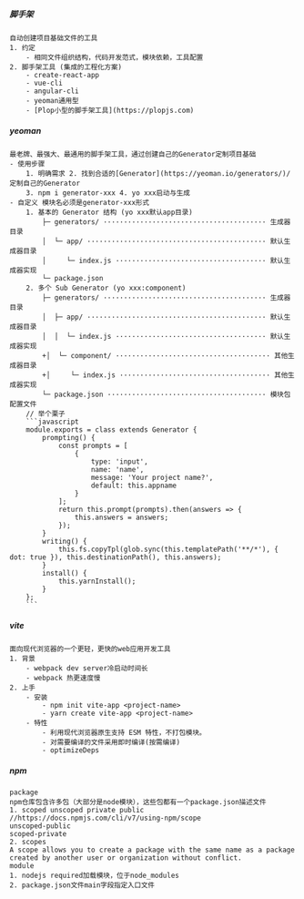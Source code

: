 ##### 脚手架
	自动创建项目基础文件的工具
	1. 约定
		- 相同文件组织结构，代码开发范式，模块依赖，工具配置
	2. 脚手架工具 (集成的工程化方案)
		- create-react-app
		- vue-cli
		- angular-cli
		- yeoman通用型
		- [Plop小型的脚手架工具](https://plopjs.com)

##### yeoman  
 	最老牌、最强大、最通用的脚手架工具，通过创建自己的Generator定制项目基础
	- 使用步骤 
		1. 明确需求 2. 找到合适的[Generator](https://yeoman.io/generators/)/定制自己的Generator
		3. npm i generator-xxx 4. yo xxx启动与生成
	- 自定义 模块名必须是generator-xxx形式
		1. 基本的 Generator 结构 (yo xxx默认app目录)
			├─ generators/ ········································ 生成器目录
			│  └─ app/ ············································ 默认生成器目录
			│     └─ index.js ····································· 默认生成器实现
			└─ package.json
		2. 多个 Sub Generator (yo xxx:component)
			├─ generators/ ········································ 生成器目录
			│  ├─ app/ ············································ 默认生成器目录
			│  │  └─ index.js ····································· 默认生成器实现
			+│  └─ component/ ······································ 其他生成器目录
			+│     └─ index.js ····································· 其他生成器实现
			└─ package.json ······································· 模块包配置文件	
		// 举个栗子
		```javascript
		module.exports = class extends Generator {
			prompting() {
				const prompts = [
					{
						type: 'input',
						name: 'name',
						message: 'Your project name?',
						default: this.appname
					}
				];
				return this.prompt(prompts).then(answers => { 
					this.answers = answers;
				});
			}
			writing() { 
				this.fs.copyTpl(glob.sync(this.templatePath('**/*'), { dot: true }), this.destinationPath(), this.answers);
			}
			install() { 
				this.yarnInstall();
			}
		};
		```



##### vite
	面向现代浏览器的一个更轻，更快的web应用开发工具  
	1. 背景
		- webpack dev server冷启动时间长
		- webpack 热更速度慢
	2. 上手
		- 安装
			- npm init vite-app <project-name>
			- yarn create vite-app <project-name>
		- 特性
			- 利用现代浏览器原生支持 ESM 特性，不打包模块。
			- 对需要编译的文件采用即时编译(按需编译)
			- optimizeDeps


##### npm 
	package
	npm仓库包含许多包（大部分是node模块），这些包都有一个package.json描述文件
	1. scoped unscoped private public  //https://docs.npmjs.com/cli/v7/using-npm/scope
	unscoped-public
	scoped-private
	2. scopes
	A scope allows you to create a package with the same name as a package created by another user or organization without conflict.
	module
	1. nodejs required加载模块，位于node_modules
	2. package.json文件main字段指定入口文件


##### 
 